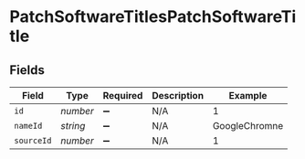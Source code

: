 # PatchSoftwareTitlesPatchSoftwareTitle


## Fields

| Field              | Type               | Required           | Description        | Example            |
| ------------------ | ------------------ | ------------------ | ------------------ | ------------------ |
| `id`               | *number*           | :heavy_minus_sign: | N/A                | 1                  |
| `nameId`           | *string*           | :heavy_minus_sign: | N/A                | GoogleChromne      |
| `sourceId`         | *number*           | :heavy_minus_sign: | N/A                | 1                  |